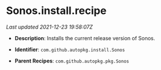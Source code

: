 # Sonos.install.recipe

_Last updated 2021-12-23 19:58:07Z_

- **Description**: Installs the current release version of Sonos.

- **Identifier**: `com.github.autopkg.install.Sonos`

- **Parent Recipes**: `com.github.autopkg.pkg.Sonos`